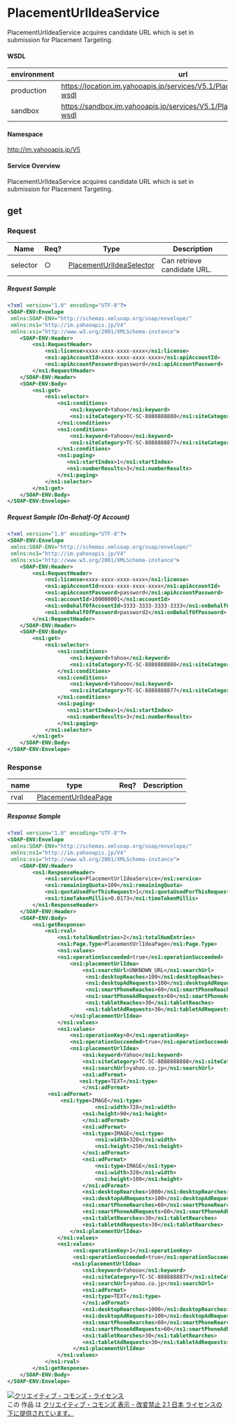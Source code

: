 # PlacementUrlIdeaService
PlacementUrlIdeaService acquires candidate URL which is set in submission for Placement Targeting. 
#### WSDL
| environment | url |
|---|---|
| production  | https://location.im.yahooapis.jp/services/V5.1/PlacementUrlIdeaService?wsdl|
| sandbox  | https://sandbox.im.yahooapis.jp/services/V5.1/PlacementUrlIdeaService?wsdl|
#### Namespace
http://im.yahooapis.jp/V5
#### Service Overview
PlacementUrlIdeaService acquires candidate URL which is set in submission for Placement Targeting.

## get
### Request

| Name | Req? | Type | Description | 
|---|---|---|---|
| selector | ○ | [PlacementUrlIdeaSelector](../data/PlacementUrlIdeaSelector.md) | Can retrieve candidate URL. | 

##### Request Sample
```xml
<?xml version="1.0" encoding="UTF-8"?>
<SOAP-ENV:Envelope
 xmlns:SOAP-ENV="http://schemas.xmlsoap.org/soap/envelope/"
 xmlns:ns1="http://im.yahooapis.jp/V4"
 xmlns:xsi="http://www.w3.org/2001/XMLSchema-instance">
    <SOAP-ENV:Header>
        <ns1:RequestHeader>
            <ns1:license>xxxx-xxxx-xxxx-xxxx</ns1:license>
            <ns1:apiAccountId>xxxx-xxxx-xxxx-xxxx</ns1:apiAccountId>
            <ns1:apiAccountPassword>password</ns1:apiAccountPassword>
        </ns1:RequestHeader>
    </SOAP-ENV:Header>
    <SOAP-ENV:Body>
        <ns1:get>
            <ns1:selector>
                <ns1:conditions>
                    <ns1:keyword>Yahoo</ns1:keyword>
                    <ns1:siteCategory>TC-SC-8888888888</ns1:siteCategory>
                </ns1:conditions> 
                <ns1:conditions>
                    <ns1:keyword>Yahooo</ns1:keyword>
                    <ns1:siteCategory>TC-SC-8888888877</ns1:siteCategory>
                </ns1:conditions> 
                <ns1:paging>
                   <ns1:startIndex>1</ns1:startIndex>
                   <ns1:numberResults>3</ns1:numberResults>
                </ns1:paging>
            </ns1:selector>
        </ns1:get>
    </SOAP-ENV:Body>
</SOAP-ENV:Envelope>
```

##### Request Sample (On-Behalf-Of Account) 
```xml
<?xml version="1.0" encoding="UTF-8"?>
<SOAP-ENV:Envelope
 xmlns:SOAP-ENV="http://schemas.xmlsoap.org/soap/envelope/"
 xmlns:ns1="http://im.yahooapis.jp/V4"
 xmlns:xsi="http://www.w3.org/2001/XMLSchema-instance">
    <SOAP-ENV:Header>
        <ns1:RequestHeader>
            <ns1:license>xxxx-xxxx-xxxx-xxxx</ns1:license>
            <ns1:apiAccountId>xxxx-xxxx-xxxx-xxxx</ns1:apiAccountId>
            <ns1:apiAccountPassword>password</ns1:apiAccountPassword>
            <ns1:accountId>100000001</ns1:accountId>
            <ns1:onBehalfOfAccountId>3333-3333-3333-3333</ns1:onBehalfOfAccountId>
            <ns1:onBehalfOfPassword>password2</ns1:onBehalfOfPassword>
        </ns1:RequestHeader>
    </SOAP-ENV:Header>
    <SOAP-ENV:Body>
        <ns1:get>
            <ns1:selector>
                <ns1:conditions>
                    <ns1:keyword>Yahoo</ns1:keyword>
                    <ns1:siteCategory>TC-SC-8888888888</ns1:siteCategory>
                </ns1:conditions> 
                <ns1:conditions>
                    <ns1:keyword>Yahooo</ns1:keyword>
                    <ns1:siteCategory>TC-SC-8888888877</ns1:siteCategory>
                </ns1:conditions> 
                <ns1:paging>
                   <ns1:startIndex>1</ns1:startIndex>
                   <ns1:numberResults>3</ns1:numberResults>
                </ns1:paging>
            </ns1:selector>
        </ns1:get>
    </SOAP-ENV:Body>
</SOAP-ENV:Envelope>
```

### Response
| name | type | Req? | Description | 
|---|---|---|---|
| rval | [PlacementUrlIdeaPage](../data/PlacementUrlIdeaPage.md) |  |  | 

##### Response Sample
```xml
<?xml version="1.0" encoding="UTF-8"?>
<SOAP-ENV:Envelope
 xmlns:SOAP-ENV="http://schemas.xmlsoap.org/soap/envelope/"
 xmlns:ns1="http://im.yahooapis.jp/V4"
 xmlns:xsi="http://www.w3.org/2001/XMLSchema-instance">
    <SOAP-ENV:Header>
        <ns1:ResponseHeader>
            <ns1:service>PlacementUrlIdeaService</ns1:service>
            <ns1:remainingQuota>100</ns1:remainingQuota>
            <ns1:quotaUsedForThisRequest>1</ns1:quotaUsedForThisRequest>
            <ns1:timeTakenMillis>0.0173</ns1:timeTakenMillis>
        </ns1:ResponseHeader>
    </SOAP-ENV:Header>
    <SOAP-ENV:Body>
        <ns1:getResponse>
            <ns1:rval>
                <ns1:totalNumEntries>2</ns1:totalNumEntries>
                <ns1:Page.Type>PlacementUrlIdeaPage</ns1:Page.Type>
                <ns1:values>
                <ns1:operationSucceeded>true</ns1:operationSucceeded>
                    <ns1:placementUrlIdea>
                        <ns1:searchUrl>UNKNOWN_URL</ns1:searchUrl>
                         <ns1:desktopReaches>100</ns1:desktopReaches>
                         <ns1:desktopAdRequests>100</ns1:desktopAdRequests>
                         <ns1:smartPhoneReaches>60</ns1:smartPhoneReaches>
                         <ns1:smartPhoneAdRequests>60</ns1:smartPhoneAdRequests>
                         <ns1:tabletReaches>30</ns1:tabletReaches>
                         <ns1:tabletAdRequests>30</ns1:tabletAdRequests>
                    </ns1:placementUrlIdea>
                </ns1:values>
                <ns1:values>
                    <ns1:operationKey>0</ns1:operationKey>
                    <ns1:operationSucceeded>true</ns1:operationSucceeded>
                    <ns1:placementUrlIdea>
                        <ns1:keyword>Yahoo</ns1:keyword>
                        <ns1:siteCategory>TC-SC-8888888888</ns1:siteCategory>
                        <ns1:searchUrl>yahoo.co.jp</ns1:searchUrl>
                        <ns1:adFormat>
　　　                  <ns1:type>TEXT</ns1:type>
                        </ns1:adFormat>
　　　　　　   <ns1:adFormat>
　　　　　　       <ns1:type>IMAGE</ns1:type>
                            <ns1:width>728</ns1:width>
                        <ns1:height>90</ns1:height>
                        </ns1:adFormat>
                        <ns1:adFormat>                        
                        <ns1:type>IMAGE</ns1:type>
                            <ns1:width>320</ns1:width>
                            <ns1:height>250</ns1:height>
                        </ns1:adFormat>                       
                        <ns1:adFormat>
                            <ns1:type>IMAGE</ns1:type>
                            <ns1:width>320</ns1:width>
                            <ns1:height>100</ns1:height>
                        </ns1:adFormat>
                        <ns1:desktopRearches>1000</ns1:desktopRearches>
                        <ns1:desktopAdRequests>100</ns1:desktopAdRequests>
                        <ns1:smartPhoneRearches>60</ns1:smartPhoneRearches>
                        <ns1:smartPhoneAdRequests>60</ns1:smartPhoneAdRequests>
                        <ns1:tabletRearches>30</ns1:tabletRearches>
                        <ns1:tabletAdRequests>30</ns1:tabletRearches>
                    </ns1:placementUrlIdea> 
                </ns1:values>
                <ns1:values>
                     <ns1:operationKey>1</ns1:operationKey>
                     <ns1:operationSucceeded>true</ns1:operationSucceeded>
                   　<ns1:placementUrlIdea>
                        <ns1:keyword>Yahooo</ns1:keyword>
                        <ns1:siteCategory>TC-SC-8888888877</ns1:siteCategory>
                        <ns1:searchUrl>yahoo.co.jp</ns1:searchUrl>
                        <ns1:adFormat>
                        <ns1:type>TEXT</ns1:type>
                        </ns1:adFormat>
                        <ns1:desktopRearches>1000</ns1:desktopRearches>
                        <ns1:desktopAdRequests>100</ns1:desktopAdRequests>
                        <ns1:smartPhoneRearches>60</ns1:smartPhoneRearches>
                        <ns1:smartPhoneAdRequests>60</ns1:smartPhoneAdRequests>
                        <ns1:tabletRearches>30</ns1:tabletRearches>
                        <ns1:tabletAdRequests>30</ns1:tabletAdRequests>
                     </ns1:placementUrlIdea> 
                </ns1:values>
            </ns1:rval>
        </ns1:getResponse>
    </SOAP-ENV:Body>
</SOAP-ENV:Envelope>
```
<a rel="license" href="http://creativecommons.org/licenses/by-nd/2.1/jp/"><img alt="クリエイティブ・コモンズ・ライセンス" style="border-width:0" src="https://i.creativecommons.org/l/by-nd/2.1/jp/88x31.png" /></a><br />この 作品 は <a rel="license" href="http://creativecommons.org/licenses/by-nd/2.1/jp/">クリエイティブ・コモンズ 表示 - 改変禁止 2.1 日本 ライセンスの下に提供されています。</a>

